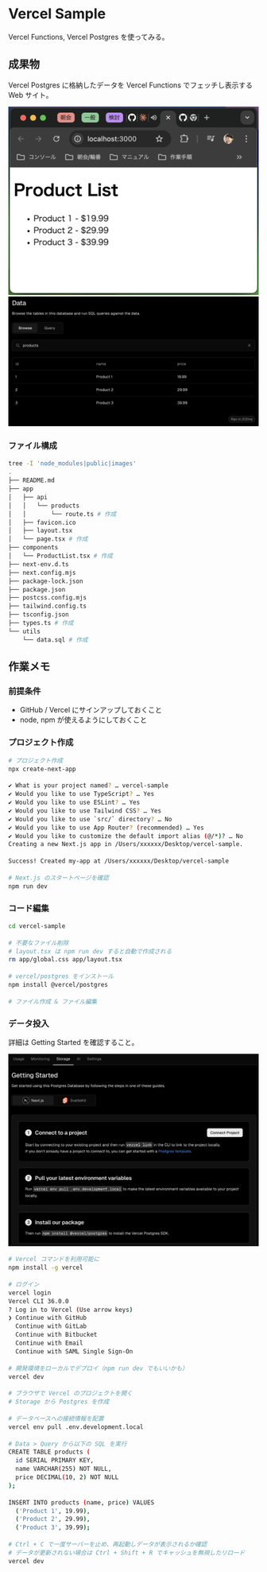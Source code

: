 # Vercel Sample

Vercel Functions, Vercel Postgres を使ってみる。

## 成果物

Vercel Postgres に格納したデータを Vercel Functions でフェッチし表示する Web サイト。

![site](/images/site.png)
![postgres](/images/postgres.png)

### ファイル構成

```bash
tree -I 'node_modules|public|images'
.
├── README.md
├── app
│   ├── api
│   │   └── products
│   │       └── route.ts # 作成
│   ├── favicon.ico
│   ├── layout.tsx
│   └── page.tsx # 作成
├── components
│   └── ProductList.tsx # 作成
├── next-env.d.ts
├── next.config.mjs
├── package-lock.json
├── package.json
├── postcss.config.mjs
├── tailwind.config.ts
├── tsconfig.json
├── types.ts # 作成
└── utils
    └── data.sql # 作成
```

## 作業メモ

### 前提条件

- GitHub / Vercel にサインアップしておくこと
- node, npm が使えるようにしておくこと

### プロジェクト作成

```bash
# プロジェクト作成
npx create-next-app

✔ What is your project named? … vercel-sample
✔ Would you like to use TypeScript? … Yes
✔ Would you like to use ESLint? … Yes
✔ Would you like to use Tailwind CSS? … Yes
✔ Would you like to use `src/` directory? … No
✔ Would you like to use App Router? (recommended) … Yes
✔ Would you like to customize the default import alias (@/*)? … No
Creating a new Next.js app in /Users/xxxxxx/Desktop/vercel-sample.

Success! Created my-app at /Users/xxxxxx/Desktop/vercel-sample

# Next.js のスタートページを確認
npm run dev
```

### コード編集

```bash
cd vercel-sample

# 不要なファイル削除
# layout.tsx は npm run dev すると自動で作成される
rm app/global.css app/layout.tsx

# vercel/postgres をインストール
npm install @vercel/postgres

# ファイル作成 & ファイル編集
```

### データ投入

詳細は Getting Started を確認すること。

![getting_started](/images/getting_started.png)

```bash
# Vercel コマンドを利用可能に
npm install -g vercel

# ログイン
vercel login
Vercel CLI 36.0.0
? Log in to Vercel (Use arrow keys)
❯ Continue with GitHub
  Continue with GitLab
  Continue with Bitbucket
  Continue with Email
  Continue with SAML Single Sign-On

# 開発環境をローカルでデプロイ（npm run dev でもいいかも）
vercel dev

# ブラウザで Vercel のプロジェクトを開く
# Storage から Postgres を作成

# データベースへの接続情報を配置
vercel env pull .env.development.local

# Data > Query から以下の SQL を実行
CREATE TABLE products (
  id SERIAL PRIMARY KEY,
  name VARCHAR(255) NOT NULL,
  price DECIMAL(10, 2) NOT NULL
);

INSERT INTO products (name, price) VALUES
  ('Product 1', 19.99),
  ('Product 2', 29.99),
  ('Product 3', 39.99);

# Ctrl + C で一度サーバーを止め、再起動しデータが表示されるか確認
# データが更新されない場合は Ctrl + Shift + R でキャッシュを無視したリロード
vercel dev
```
